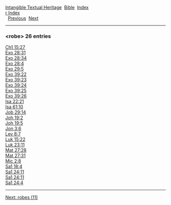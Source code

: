 [Intangible Textual Heritage](../../index)  [Bible](../index) 
[Index](index)   
[r Index](_r_)  
  [Previous](c09591)  [Next](c09593) 

------------------------------------------------------------------------

### &lt;robe&gt; 26 entries

[Ch1 15:27](../kjv/ch1015.htm#027)  
[Exo 28:31](../kjv/exo028.htm#031)  
[Exo 28:34](../kjv/exo028.htm#034)  
[Exo 28:4](../kjv/exo028.htm#004)  
[Exo 29:5](../kjv/exo029.htm#005)  
[Exo 39:22](../kjv/exo039.htm#022)  
[Exo 39:23](../kjv/exo039.htm#023)  
[Exo 39:24](../kjv/exo039.htm#024)  
[Exo 39:25](../kjv/exo039.htm#025)  
[Exo 39:26](../kjv/exo039.htm#026)  
[Isa 22:21](../kjv/isa022.htm#021)  
[Isa 61:10](../kjv/isa061.htm#010)  
[Job 29:14](../kjv/job029.htm#014)  
[Joh 19:2](../kjv/joh019.htm#002)  
[Joh 19:5](../kjv/joh019.htm#005)  
[Jon 3:6](../kjv/jon003.htm#006)  
[Lev 8:7](../kjv/lev008.htm#007)  
[Luk 15:22](../kjv/luk015.htm#022)  
[Luk 23:11](../kjv/luk023.htm#011)  
[Mat 27:28](../kjv/mat027.htm#028)  
[Mat 27:31](../kjv/mat027.htm#031)  
[Mic 2:8](../kjv/mic002.htm#008)  
[Sa1 18:4](../kjv/sa1018.htm#004)  
[Sa1 24:11](../kjv/sa1024.htm#011)  
[Sa1 24:11](../kjv/sa1024.htm#011)  
[Sa1 24:4](../kjv/sa1024.htm#004)  

------------------------------------------------------------------------

[Next: robes (11)](c09593)
